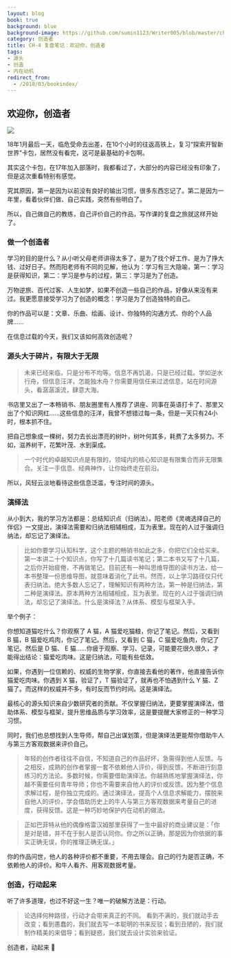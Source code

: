 ```yaml
---
layout: blog
book: true
background: blue
background-image: https://github.com/sumin1123/Writer005/blob/master/ch-4/PicCH-4notes180303.jpg?raw=true
category: 创造者
title: CH-4 复盘笔记：欢迎你，创造者
tags:
- 源头
- 创造
- 内在动机
redirect_from:
  - /2018/03/bookindex/
---
```


## 欢迎你，创造者

![](https://github.com/sumin1123/Writer005/blob/master/ch-4/PicCH-4notes180303.jpg?raw=true)


18年1月最后一天，临危受命去出差，在10个小时的往返高铁上，复习“探索开智新世界”卡包，居然没有看完，这可是最基础的卡包啊。

其实这个卡包，在17年加入部落时，我都看过了，大部分的内容已经没有印象了，但是这次重看特别有感觉。

究其原因，第一是因为以前没有良好的输出习惯，很多东西忘记了。第二是因为一年里，看着伙伴们做、自己实践，突然有些明白了。

所以，自己做自己的教练，自己评价自己的作品，写作课的复盘之旅就这样开始了。


### 做一个创造者

学习的目的是什么？从小听父母老师讲得太多了，是为了找个好工作、是为了挣大钱、过好日子。然而阳老师有不同的见解，他认为：学习有三大隐喻，第一：学习是获得知识，第二：学习是参与的过程，第三：学习是为了创造。

万物逆旅、百代过客、人生如梦，如果不创造一些自己的作品，好像从来没有来过。我更愿意接受学习为了创造的概念：学习是为了创造独特的自己。

你的作品可以是：文章、乐曲、绘画、设计、你独特的沟通方式、你的个人品牌......

在信息过载的今天，我们又该如何高效创造呢？


### 源头大于碎片，有限大于无限

> 未来已经来临，只是分布不均等。信息不再饥渴，只是已经过载。学如逆水行舟，但信息汪洋，怎能独木舟？你需要用信任来过滤信息，站在时间源头，看潺潺溪流，肆意大海。


书店里又出了一本畅销书、朋友圈里有人推荐了讲座、同事在英语打卡了、那里又出了个知识网红......这些信息的汪洋，我曾不想错过每一条，但是一天只有24小时，根本抓不住。

把自己想象成一棵树，努力去长出漂亮的树叶，树叶何其多，耗费了太多努力。不如，滋养树干，花繁叶茂、水到渠成。

> 一个时代的卓越知识点是有限的，领域内的核心知识是有限集合而非无限集合。关注一手信息、经典神作，让你始终走在前沿。

所以，风轻云淡地看待这些信息泛滥，专注时间的源头。


### 演绎法

从小到大，我的学习方法都是：总结知识点（归纳法）。阳老师《灵魂选择自己的伴侣》一文提出，演绎法需要和归纳法相辅相成，互为表里。现在的人过于强调归纳法，却忘记了演绎法。

> 比如你要学习认知科学，这个主题的畅销书如此之多，你把它们全给买来。第一本讲二十个知识点，你写了十几篇读书笔记；第二本书又写了十几篇，之后你开始疲倦，不再做笔记。目前还有一种叫思维导图的读书方法，给一本书整理一份思维导图，就意味着消化了此书。然而，以上学习路径仅只代表归纳法。绝大多数人忘记了，理解知识有两种方法，第一种是归纳法，第二种是演绎法。原本两种方法相辅相成，互为表里。现在的人过于强调归纳法，却忘记了演绎法。什么是演绎法？从体系、模型与框架入手。


举个例子：

你想知道猫吃什么？你观察了 A 猫，A 猫爱吃猫粮，你记了笔记。然后，又看到 B 猫，B 猫爱吃鸡肉，你记了笔记。然后，又看到 C 猫，C 猫爱吃鱼肉，你记了笔记。然后是 D 猫、 E 猫……你疲于观察、学习、记录，可能要花很久很久，才能得出结论：猫爱吃肉味。这是归纳法，可能有些低效。

如果，你遇到一位信赖的、权威的生物学家，你直接去看他的著作，他直接告诉你猫爱吃肉味。你遇到 X 猫，验证了，T 猫验证了，就再也不怕遇到什么 Y 猫、Z 猫了。而这样的权威并不多，有时反而节约时间。这是演绎法。


最核心的源头知识来自少数研究者的贡献。不仅掌握归纳法，更要掌握演绎法，借助体系、模型与框架，提升思维品质与学习效率，这是要提醒大家修正的一种学习习惯。


同时，我们也总想找到人生导师，帮自己出谋划策，但是演绎法更能帮你借助牛人与第三方客观数据来评价自己。

> 年轻的创作者往往不自信，不知道自己的作品好坏，急需得到他人反馈。与之相反，成熟的创作者掌握一套不依赖他人评价，得到反馈，不断进行刻意练习的方法论。多数时候，你需要借助演绎法。你越熟练地掌握演绎法，你越不需要任何青年导师；你也不需要来自他人的评价或反馈。因为整个信息求解过程，是你独立完成的。通过演绎法，提高个人信息求解能力，摆脱来自他人的评价，学会借助历史上的牛人与第三方客观数据来考量自己的进度，获得反馈。这是一种巧妙地保护内在动机的做法。

> 正如巴菲特从他的偶像格雷汉姆那里获得了一生中最好的商业建议是：「你是对是错，并不在于别人是否认同你。你之所以正确，那是因为你依据的事实正确无误，你的推理正确无误。」


你的作品问世，他人的各种评价都不重要，不用去理会。自己的行为是否正确，不依赖他人的评价。和牛人看齐、用客观数据考量。


### 创造，行动起来

听了许多道理，也过不好这一生？唯一的破解方法是：行动。

> 论选择何种路径，行动才会带来真正的不同。
看到不满的，我们就动手去改变；看到愚蠢的，我们就去写一本聪明的书来反驳；看到丑陋的，我们就制作精美的来倡导；看到疑惑，我们就去设计实验来验证。

创造者，动起来 🏃 
